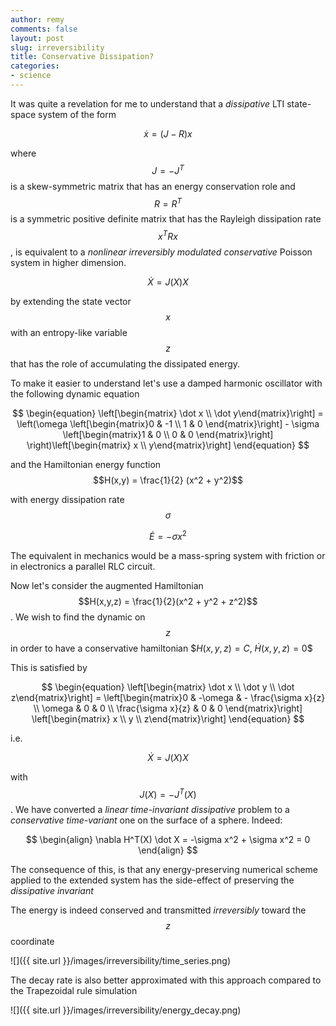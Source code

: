 ```yaml
---
author: remy
comments: false
layout: post
slug: irreversibility
title: Conservative Dissipation?
categories:
- science
---
```


It was quite a revelation for me to understand that a _dissipative_ LTI state-space system of the form

$$
	\begin{equation}
		\dot x = (J-R) x
	\end{equation}
$$

where $$J = -J^T$$ is a skew-symmetric matrix that has an energy conservation role and $$R = R^T$$ is a symmetric positive definite matrix that has the Rayleigh dissipation rate $$x^T R x$$, is equivalent to a _nonlinear irreversibly modulated conservative_ Poisson system in higher dimension. 

$$
	\begin{equation}
		\dot X = J(X) X
	\end{equation}
$$

by extending the state vector $$x$$ with an entropy-like variable $$z$$ that has the role of accumulating the dissipated energy.

To make it easier to understand let's use a damped harmonic oscillator with the following dynamic equation

$$
	\begin{equation}
	\left[\begin{matrix} \dot x \\ \dot y\end{matrix}\right] = \left(\omega \left[\begin{matrix}0 & -1 \\  1 & 0 \end{matrix}\right] - \sigma \left[\begin{matrix}1 & 0 \\ 0 & 0 \end{matrix}\right] \right)\left[\begin{matrix} x \\ y\end{matrix}\right]
	\end{equation}
$$

and the Hamiltonian energy function $$H(x,y) = \frac{1}{2} (x^2 + y^2)$$

with energy dissipation rate $$\sigma$$

$$
	\begin{equation}
		\dot E = -\sigma x^2
	\end{equation}
$$

The equivalent in mechanics would be a mass-spring system with friction or in electronics a parallel RLC circuit.

Now let's consider the augmented Hamiltonian $$H(x,y,z) = \frac{1}{2}(x^2 + y^2 + z^2)$$. We wish to find the dynamic on $$z$$ in order to have a conservative hamiltonian $$H(x,y,z) = C$, $\dot H(x,y,z) = 0$$

This is satisfied by

$$
	\begin{equation}
		\left[\begin{matrix} \dot x \\ \dot y \\ \dot z\end{matrix}\right] =  \left[\begin{matrix}0 & -\omega & - \frac{\sigma x}{z} \\  \omega & 0 & 0 \\ \frac{\sigma x}{z} & 0 & 0 \end{matrix}\right] \left[\begin{matrix} x \\ y \\ z\end{matrix}\right]
	\end{equation}
$$

i.e.

$$
	\begin{equation}
		\dot X = J(X) X
	\end{equation}
$$

with $$J(X) =-J^T(X)$$. We have converted a _linear time-invariant dissipative_ problem to a _conservative time-variant_ one on the surface of a sphere. Indeed:

$$
	\begin{align}
		\nabla H^T(X) \dot X = -\sigma x^2 + \sigma x^2 = 0 
	\end{align}
$$

The consequence of this, is that any energy-preserving numerical scheme applied to the extended system has the side-effect of preserving the _dissipative invariant_

The energy is indeed conserved and transmitted _irreversibly_ toward the $$z$$ coordinate

![]({{ site.url }}/images/irreversibility/time_series.png)

The decay rate is also better approximated with this approach compared to the Trapezoidal rule simulation

![]({{ site.url }}/images/irreversibility/energy_decay.png)
